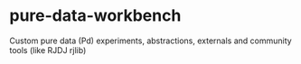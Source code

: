 pure-data-workbench
===================

Custom pure data (Pd) experiments, abstractions, externals and community tools (like RJDJ rjlib)
